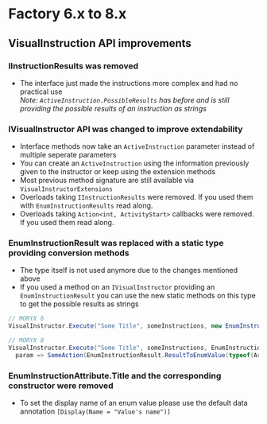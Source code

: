 # Factory 6.x to 8.x

## VisualInstruction API improvements
### IInstructionResults was removed
- The interface just made the instructions more complex and had no practical use  
*Note: `ActiveInstruction.PossibleResults` has before and is still providing the possible results of an instruction as strings*
  
### IVisualInstructor API was changed to improve extendability
- Interface methods now take an `ActiveInstruction` parameter instead of multiple seperate parameters
- You can create an `ActiveInstruction` using the information previously given to the instructor or keep using the extension methods
- Most previous method signature are still available via `VisualInstructorExtensions`
- Overloads taking `IInstructionResults` were removed. If you used them with `EnumInstructionResults` read along.
- Overloads taking `Action<int, ActivityStart>` callbacks were removed. If you used them read along.

### EnumInstructionResult was replaced with a static type providing conversion methods
- The type itself is not used anymore due to the changes mentioned above
- If you used a method on an `IVisualInstructor` providing an `EnumInstructionResult` you can use the new static methods on this type to get the possible results as strings
```c#
// MORYX 6
VisualInstructor.Execute("Some Title", someInstructions, new EnumInstructionResult(typeof(AskRotationPermissionResult), SomeAction));

// MORYX 8
VisualInstructor.Execute("Some Title", someInstructions, EnumInstructionResult.PossibleResults(typeof(AskRotationPermissionResult)),
  param => SomeAction(EnumInstructionResult.ResultToEnumValue(typeof(ArticleMountingStrategy), param.Result)));
```

### EnumInstructionAttribute.Title and the corresponding constructor were removed
- To set the display name of an enum value please use the default data annotation `[Display(Name = "Value's name")]`
